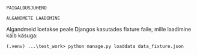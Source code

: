 	PAIGALDUSJUHEND

	ALGANDMETE LAADIMINE
Algandmeid loetakse peale Djangos kasutades fixture faile, mille laadimine käib käsuga:
```
(.venv) ...\test_work> python manage.py loaddata data_fixture.json
```


